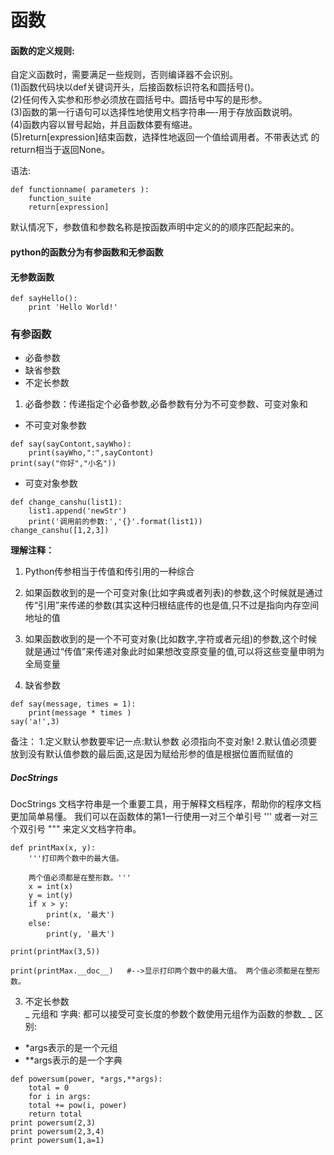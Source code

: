 
# 函数

#### 函数的定义规则:
自定义函数时，需要满足一些规则，否则编译器不会识别。  
(1)函数代码块以def关键词开头，后接函数标识符名和圆括号()。  
(2)任何传入实参和形参必须放在圆括号中。圆括号中写的是形参。  
(3)函数的第一行语句可以选择性地使用文档字符串—-用于存放函数说明。  
(4)函数内容以冒号起始，并且函数体要有缩进。  
(5)return[expression]结束函数，选择性地返回一个值给调用者。不带表达式 的return相当于返回None。  

语法:
```
def functionname( parameters ):
    function_suite  
    return[expression]
```
默认情况下，参数值和参数名称是按函数声明中定义的的顺序匹配起来的。

#### python的函数分为有参函数和无参函数
#### 无参数函数
```
def sayHello():
    print 'Hello World!' 
```
### 有参函数 
-  必备参数
-  缺省参数
-  不定长参数

1. 必备参数：传递指定个必备参数,必备参数有分为不可变参数、可变对象和
- 不可变对象参数
```
def say(sayContont,sayWho):
    print(sayWho,":",sayContont)
print(say("你好","小名"))
```
- 可变对象参数
```
def change_canshu(list1):
    list1.append('newStr')
    print('调用前的参数:','{}'.format(list1))
change_canshu([1,2,3])
```

**理解注释：**
1. Python传参相当于传值和传引用的一种综合
2. 如果函数收到的是一个可变对象(比如字典或者列表)的参数,这个时候就是通过传“引用”来传递的参数(其实这种归根结底传的也是值,只不过是指向内存空间地址的值
3. 如果函数收到的是一个不可变对象(比如数字,字符或者元组)的参数,这个时候就是通过“传值”来传递对象此时如果想改变原变量的值,可以将这些变量申明为全局变量

2. 缺省参数
```
def say(message, times = 1):
    print(message * times )
say('a!',3)
```
备注：
1.定义默认参数要牢记一点:默认参数 必须指向不变对象!
2.默认值必须要放到没有默认值参数的最后面,这是因为赋给形参的值是根据位置而赋值的


##### DocStrings
DocStrings 文档字符串是一个重要工具，用于解释文档程序，帮助你的程序文档更加简单易懂。
我们可以在函数体的第1一行使用一对三个单引号 ''' 或者一对三个双引号 """ 来定义文档字符串。
```
def printMax(x, y):
    '''打印两个数中的最大值。

    两个值必须都是在整形数。'''
    x = int(x)
    y = int(y)
    if x > y:
        print(x, '最大')
    else:
        print(y, '最大')

print(printMax(3,5))

print(printMax.__doc__)   #-->显示打印两个数中的最大值。 两个值必须都是在整形数。
```

3. 不定长参数  
_ 元组和 字典: 都可以接受可变长度的参数个数使用元组作为函数的参数_ _
区别:
- *args表示的是一个元组 
- **args表示的是一个字典
```
def powersum(power, *args,**args):
    total = 0 
    for i in args:
    total += pow(i, power) 
    return total
print powersum(2,3)
print powersum(2,3,4)
print powersum(1,a=1)
```



 